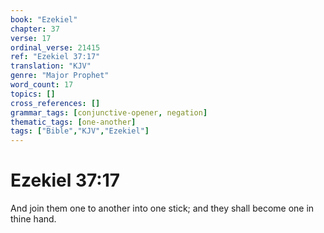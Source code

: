 ```yaml
---
book: "Ezekiel"
chapter: 37
verse: 17
ordinal_verse: 21415
ref: "Ezekiel 37:17"
translation: "KJV"
genre: "Major Prophet"
word_count: 17
topics: []
cross_references: []
grammar_tags: [conjunctive-opener, negation]
thematic_tags: [one-another]
tags: ["Bible","KJV","Ezekiel"]
---
```


# Ezekiel 37:17

And join them one to another into one stick; and they shall become one in thine hand.
